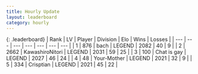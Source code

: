 ```yaml
---
title: Hourly Update
layout: leaderboard
category: hourly
---
```


{: .leaderboard}
| Rank | LV | Player | Division | Elo | Wins | Losses |
| --- | --- | --- | --- | --- | --- | --- |
| <span data-change="0">1</span> | 876 | <span title="ID: 281795">bach</span> | LEGEND | <span data-change="0">2082</span> | <span data-change="0">40</span> | <span data-change="0">9</span> |
| <span data-change="0">2</span> | 2662 | <span title="ID: 164871">KawashiroNitori</span> | LEGEND | <span data-change="-14">2031</span> | <span data-change="0">59</span> | <span data-change="1">25</span> |
| <span data-change="0">3</span> | 100 | <span title="ID: 583966">Chat is gay</span> | LEGEND | <span data-change="0">2027</span> | <span data-change="0">46</span> | <span data-change="0">24</span> |
| <span data-change="0">4</span> | 48 | <span title="ID: 651975">Your-Mother</span> | LEGEND | <span data-change="0">2021</span> | <span data-change="0">32</span> | <span data-change="0">9</span> |
| <span data-change="0">5</span> | 334 | <span title="ID: 665674">Crisptian</span> | LEGEND | <span data-change="0">2021</span> | <span data-change="0">45</span> | <span data-change="0">22</span> |